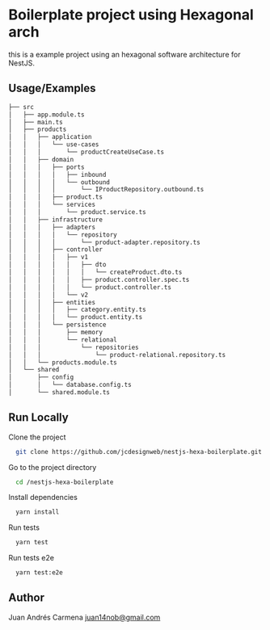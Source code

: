 # Boilerplate project using Hexagonal arch

this is a example project using an hexagonal software architecture for NestJS.


## Usage/Examples

```bash
├── src
│   ├── app.module.ts
│   ├── main.ts
│   ├── products
│   │   ├── application
│   │   │   └── use-cases
│   │   │       └── productCreateUseCase.ts
│   │   ├── domain
│   │   │   ├── ports
│   │   │   │   ├── inbound
│   │   │   │   └── outbound
│   │   │   │       └── IProductRepository.outbound.ts
│   │   │   ├── product.ts
│   │   │   └── services
│   │   │       └── product.service.ts
│   │   ├── infrastructure
│   │   │   ├── adapters
│   │   │   │   └── repository
│   │   │   │       └── product-adapter.repository.ts
│   │   │   ├── controller
│   │   │   │   ├── v1
│   │   │   │   │   ├── dto
│   │   │   │   │   │   └── createProduct.dto.ts
│   │   │   │   │   ├── product.controller.spec.ts
│   │   │   │   │   └── product.controller.ts
│   │   │   │   └── v2
│   │   │   ├── entities
│   │   │   │   ├── category.entity.ts
│   │   │   │   └── product.entity.ts
│   │   │   └── persistence
│   │   │       ├── memory
│   │   │       └── relational
│   │   │           └── repositories
│   │   │               └── product-relational.repository.ts
│   │   └── products.module.ts
│   └── shared
│       ├── config
│       │   └── database.config.ts
│       └── shared.module.ts

```

## Run Locally

Clone the project

```bash
  git clone https://github.com/jcdesignweb/nestjs-hexa-boilerplate.git

```

Go to the project directory

```bash
  cd /nestjs-hexa-boilerplate
```

Install dependencies

```bash
  yarn install
```

Run tests

```bash
  yarn test
```

Run tests e2e

```bash
  yarn test:e2e
```


## Author

Juan Andrés Carmena <juan14nob@gmail.com>
